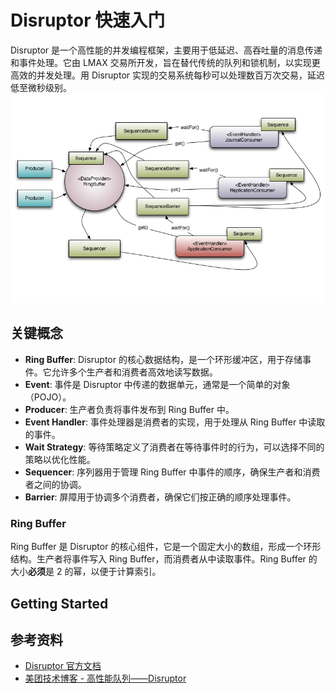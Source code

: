 # Disruptor 快速入门

Disruptor 是一个高性能的并发编程框架，主要用于低延迟、高吞吐量的消息传递和事件处理。它由 LMAX 交易所开发，旨在替代传统的队列和锁机制，以实现更高效的并发处理。用 Disruptor 实现的交易系统每秒可以处理数百万次交易，延迟低至微秒级别。
![img.png](pic/disruptor架构.png)

## 关键概念
- **Ring Buffer**: Disruptor 的核心数据结构，是一个环形缓冲区，用于存储事件。它允许多个生产者和消费者高效地读写数据。
- **Event**: 事件是 Disruptor 中传递的数据单元，通常是一个简单的对象 （POJO）。
- **Producer**: 生产者负责将事件发布到 Ring Buffer 中。
- **Event Handler**: 事件处理器是消费者的实现，用于处理从 Ring Buffer 中读取的事件。
- **Wait Strategy**: 等待策略定义了消费者在等待事件时的行为，可以选择不同的策略以优化性能。
- **Sequencer**: 序列器用于管理 Ring Buffer 中事件的顺序，确保生产者和消费者之间的协调。
- **Barrier**: 屏障用于协调多个消费者，确保它们按正确的顺序处理事件。

### Ring Buffer
Ring Buffer 是 Disruptor 的核心组件，它是一个固定大小的数组，形成一个环形结构。生产者将事件写入 Ring Buffer，而消费者从中读取事件。Ring Buffer 的大小**必须**是 2 的幂，以便于计算索引。


## Getting Started


## 参考资料
- [Disruptor 官方文档](https://lmax-exchange.github.io/disruptor/)
- [美团技术博客 - 高性能队列——Disruptor](https://tech.meituan.com/2016/11/18/disruptor.html)
